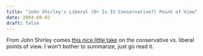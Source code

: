 ```yaml
---
title: "John Shirley's Liberal (Or Is It Conservative?) Point of View"
date: 2004-08-02
draft: false
---
```

From John Shirley comes [this nice little take](https://web.archive.org/web/20040902204138/http://www.johnshirley.net/DesktopDefault.aspx?tabid=336) on the conservative vs. liberal points of view. I won't bother to summarize, just go read it.
